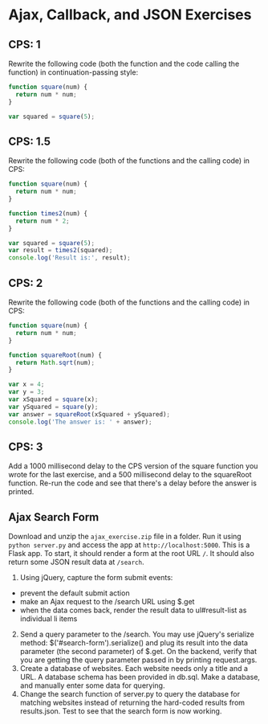 # Ajax, Callback, and JSON Exercises

## CPS: 1

Rewrite the following code (both the function and the code calling the function) in continuation-passing style:

```javascript
function square(num) {
  return num * num;
}

var squared = square(5);
```


## CPS: 1.5

Rewrite the following code (both of the functions and the calling code) in CPS:

```javascript
function square(num) {
  return num * num;
}

function times2(num) {
  return num * 2;
}

var squared = square(5);
var result = times2(squared);
console.log('Result is:', result);
```


## CPS: 2

Rewrite the following code (both of the functions and the calling code) in CPS:

```javascript
function square(num) {
  return num * num;
}

function squareRoot(num) {
  return Math.sqrt(num);
}

var x = 4;
var y = 3;
var xSquared = square(x);
var ySquared = square(y);
var answer = squareRoot(xSquared + ySquared);
console.log('The answer is: ' + answer);
```

## CPS: 3

Add a 1000 millisecond delay to the CPS version of the square function you wrote for the last exercise, and a 500 millisecond delay to the squareRoot function. Re-run the code and see that there's a delay before the answer is printed.

## Ajax Search Form

Download and unzip the ```ajax_exercise.zip``` file in a folder. Run it using ```python server.py``` and access the app at ```http://localhost:5000```. This is a Flask app. To start, it should render a form at the root URL ```/```. It should also return some JSON result data at ```/search```.

1. Using jQuery, capture the form submit events:
  * prevent the default submit action
  * make an Ajax request to the /search URL using $.get
  * when the data comes back, render the result data to ul#result-list as individual li items
2. Send a query parameter to the /search. You may use jQuery's serialize method: $('#search-form').serialize() and plug its result into the data parameter (the second parameter) of $.get. On the backend, verify that you are getting the query parameter passed in by printing request.args.
3. Create a database of websites. Each website needs only a title and a URL. A database schema has been provided in db.sql. Make a database, and manually enter some data for querying.
4. Change the search function of server.py to query the database for matching websites instead of returning the hard-coded results from results.json. Test to see that the search form is now working.

